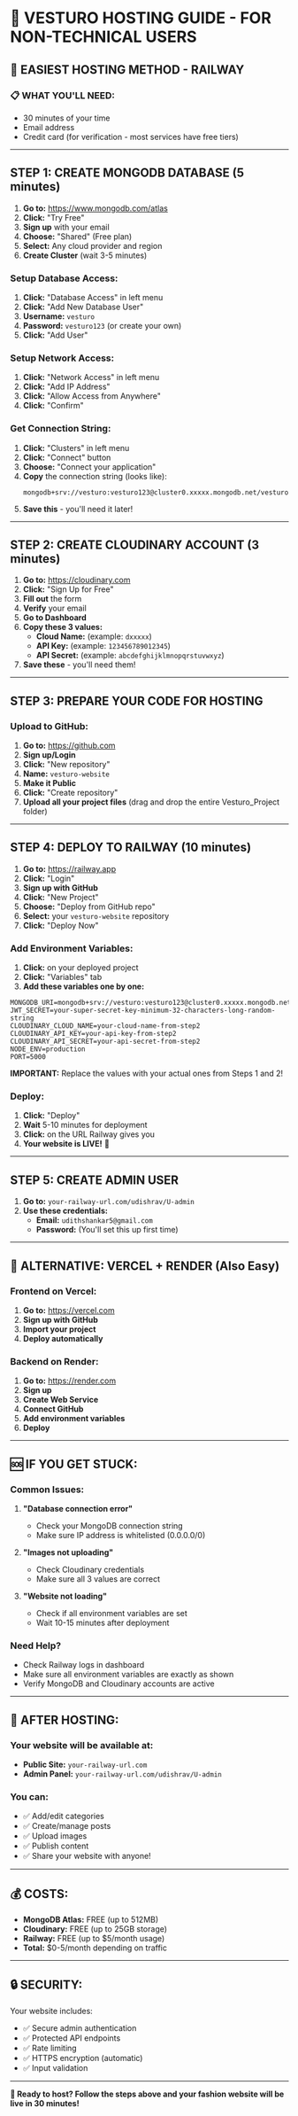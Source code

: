 # 🚀 VESTURO HOSTING GUIDE - FOR NON-TECHNICAL USERS

## 🎯 **EASIEST HOSTING METHOD - RAILWAY**

### **📋 WHAT YOU'LL NEED:**
- 30 minutes of your time
- Email address
- Credit card (for verification - most services have free tiers)

---

## **STEP 1: CREATE MONGODB DATABASE (5 minutes)**

1. **Go to:** https://www.mongodb.com/atlas
2. **Click:** "Try Free"
3. **Sign up** with your email
4. **Choose:** "Shared" (Free plan)
5. **Select:** Any cloud provider and region
6. **Create Cluster** (wait 3-5 minutes)

### **Setup Database Access:**
1. **Click:** "Database Access" in left menu
2. **Click:** "Add New Database User"
3. **Username:** `vesturo`
4. **Password:** `vesturo123` (or create your own)
5. **Click:** "Add User"

### **Setup Network Access:**
1. **Click:** "Network Access" in left menu
2. **Click:** "Add IP Address"
3. **Click:** "Allow Access from Anywhere"
4. **Click:** "Confirm"

### **Get Connection String:**
1. **Click:** "Clusters" in left menu
2. **Click:** "Connect" button
3. **Choose:** "Connect your application"
4. **Copy** the connection string (looks like):
   ```
   mongodb+srv://vesturo:vesturo123@cluster0.xxxxx.mongodb.net/vesturo
   ```
5. **Save this** - you'll need it later!

---

## **STEP 2: CREATE CLOUDINARY ACCOUNT (3 minutes)**

1. **Go to:** https://cloudinary.com
2. **Click:** "Sign Up for Free"
3. **Fill out** the form
4. **Verify** your email
5. **Go to Dashboard**
6. **Copy these 3 values:**
   - **Cloud Name:** (example: `dxxxxx`)
   - **API Key:** (example: `123456789012345`)
   - **API Secret:** (example: `abcdefghijklmnopqrstuvwxyz`)
7. **Save these** - you'll need them!

---

## **STEP 3: PREPARE YOUR CODE FOR HOSTING**

### **Upload to GitHub:**
1. **Go to:** https://github.com
2. **Sign up/Login**
3. **Click:** "New repository"
4. **Name:** `vesturo-website`
5. **Make it Public**
6. **Click:** "Create repository"
7. **Upload all your project files** (drag and drop the entire Vesturo_Project folder)

---

## **STEP 4: DEPLOY TO RAILWAY (10 minutes)**

1. **Go to:** https://railway.app
2. **Click:** "Login"
3. **Sign up with GitHub**
4. **Click:** "New Project"
5. **Choose:** "Deploy from GitHub repo"
6. **Select:** your `vesturo-website` repository
7. **Click:** "Deploy Now"

### **Add Environment Variables:**
1. **Click:** on your deployed project
2. **Click:** "Variables" tab
3. **Add these variables one by one:**

```
MONGODB_URI=mongodb+srv://vesturo:vesturo123@cluster0.xxxxx.mongodb.net/vesturo
JWT_SECRET=your-super-secret-key-minimum-32-characters-long-random-string
CLOUDINARY_CLOUD_NAME=your-cloud-name-from-step2
CLOUDINARY_API_KEY=your-api-key-from-step2
CLOUDINARY_API_SECRET=your-api-secret-from-step2
NODE_ENV=production
PORT=5000
```

**IMPORTANT:** Replace the values with your actual ones from Steps 1 and 2!

### **Deploy:**
1. **Click:** "Deploy"
2. **Wait** 5-10 minutes for deployment
3. **Click:** on the URL Railway gives you
4. **Your website is LIVE!** 🎉

---

## **STEP 5: CREATE ADMIN USER**

1. **Go to:** `your-railway-url.com/udishrav/U-admin`
2. **Use these credentials:**
   - **Email:** `udithshankar5@gmail.com`
   - **Password:** (You'll set this up first time)

---

## **🎯 ALTERNATIVE: VERCEL + RENDER (Also Easy)**

### **Frontend on Vercel:**
1. **Go to:** https://vercel.com
2. **Sign up with GitHub**
3. **Import your project**
4. **Deploy automatically**

### **Backend on Render:**
1. **Go to:** https://render.com
2. **Sign up**
3. **Create Web Service**
4. **Connect GitHub**
5. **Add environment variables**
6. **Deploy**

---

## **🆘 IF YOU GET STUCK:**

### **Common Issues:**

1. **"Database connection error"**
   - Check your MongoDB connection string
   - Make sure IP address is whitelisted (0.0.0.0/0)

2. **"Images not uploading"**
   - Check Cloudinary credentials
   - Make sure all 3 values are correct

3. **"Website not loading"**
   - Check if all environment variables are set
   - Wait 10-15 minutes after deployment

### **Need Help?**
- Check Railway logs in dashboard
- Make sure all environment variables are exactly as shown
- Verify MongoDB and Cloudinary accounts are active

---

## **🎉 AFTER HOSTING:**

### **Your website will be available at:**
- **Public Site:** `your-railway-url.com`
- **Admin Panel:** `your-railway-url.com/udishrav/U-admin`

### **You can:**
- ✅ Add/edit categories
- ✅ Create/manage posts
- ✅ Upload images
- ✅ Publish content
- ✅ Share your website with anyone!

---

## **💰 COSTS:**

- **MongoDB Atlas:** FREE (up to 512MB)
- **Cloudinary:** FREE (up to 25GB storage)
- **Railway:** FREE (up to $5/month usage)
- **Total:** $0-5/month depending on traffic

---

## **🔒 SECURITY:**

Your website includes:
- ✅ Secure admin authentication
- ✅ Protected API endpoints
- ✅ Rate limiting
- ✅ HTTPS encryption (automatic)
- ✅ Input validation

---

**🚀 Ready to host? Follow the steps above and your fashion website will be live in 30 minutes!**
